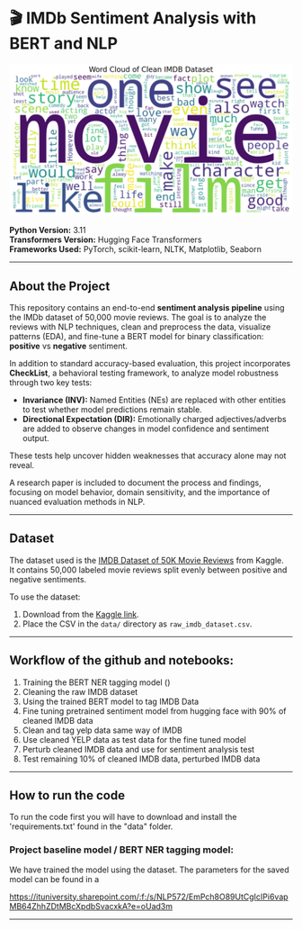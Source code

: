 # 🎬 IMDb Sentiment Analysis with BERT and NLP

![](report/images/wordcloud.png)

**Python Version:** 3.11  
**Transformers Version:** Hugging Face Transformers  
**Frameworks Used:** PyTorch, scikit-learn, NLTK, Matplotlib, Seaborn

---

## About the Project

This repository contains an end-to-end **sentiment analysis pipeline** using the IMDb dataset of 50,000 movie reviews. The goal is to analyze the reviews with NLP techniques, clean and preprocess the data, visualize patterns (EDA), and fine-tune a BERT model for binary classification: **positive** vs **negative** sentiment.

In addition to standard accuracy-based evaluation, this project incorporates **CheckList**, a behavioral testing framework, to analyze model robustness through two key tests:
- **Invariance (INV):** Named Entities (NEs) are replaced with other entities to test whether model predictions remain stable.
- **Directional Expectation (DIR):** Emotionally charged adjectives/adverbs are added to observe changes in model confidence and sentiment output.

These tests help uncover hidden weaknesses that accuracy alone may not reveal.

A research paper is included to document the process and findings, focusing on model behavior, domain sensitivity, and the importance of nuanced evaluation methods in NLP.

---

## Dataset

The dataset used is the [IMDB Dataset of 50K Movie Reviews](https://www.kaggle.com/datasets/lakshmi25npathi/imdb-dataset-of-50k-movie-reviews) from Kaggle.  
It contains 50,000 labeled movie reviews split evenly between positive and negative sentiments.

To use the dataset:
1. Download from the [Kaggle link](https://www.kaggle.com/datasets/lakshmi25npathi/imdb-dataset-of-50k-movie-reviews).
2. Place the CSV in the `data/` directory as `raw_imdb_dataset.csv`.

---
## Workflow of the github and notebooks:

1. Training the BERT NER tagging model ()
2. Cleaning the raw IMDB dataset
3. Using the trained BERT model to tag IMDB Data
4. Fine tuning pretrained sentiment model from hugging face with 90% of cleaned IMDB data
5. Clean and tag yelp data same way of IMDB
6. Use cleaned YELP data as test data for the fine tuned model
7. Perturb cleaned IMDB data and use for sentiment analysis test
8. Test remaining 10% of cleaned IMDB data, perturbed IMDB data


---

## How to run the code

To run the code first you will have to download and install the 'requirements.txt' found in the "data" folder. 

### Project baseline model / BERT NER tagging model:

We have trained the model using the dataset. The parameters for the saved model can be found in a 

https://ituniversity.sharepoint.com/:f:/s/NLP572/EmPch8O89UtCgIcIPi6vapMB64ZhhZDtMBcXpdbSvacxkA?e=oUad3m







---


